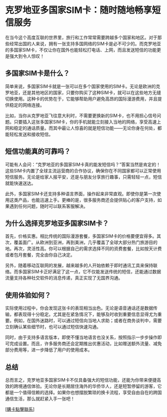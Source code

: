 # 克罗地亚多国家SIM卡：随时随地畅享短信服务

在当今这个高度互联的世界里，旅行和工作常常需要跨越多个国家和地区。对于那些经常出国的人来说，拥有一张支持多国网络的SIM卡是必不可少的。而克罗地亚的多国家SIM卡，不仅让你在国外也能轻松打电话、上网，而且发送短信的功能更是强大到令人惊叹！

## 多国家SIM卡是什么？

简单来说，多国家SIM卡就是一张可以在多个国家使用的SIM卡。无论是欧洲的克罗地亚，还是其他地区的国家，只要你购买了这种SIM卡，就可以在这些地方无缝切换使用。这种卡的优势在于，它能够帮助用户避免高昂的国际漫游费用，并且提供稳定的网络连接。

比如，当你从克罗地亚飞往意大利时，不需要更换新的SIM卡，也不用担心信号问题。只要插入这张多国家SIM卡，你的手机就能立刻接入当地的网络，享受高速上网和稳定的通话质量。而其中最让人惊喜的就是短信功能——无论你身在何处，都能轻松发送和接收短信。

## 短信功能真的可靠吗？

可能有人会问：“克罗地亚的多国家SIM卡真的能发短信吗？”答案当然是肯定的！这些SIM卡内置了全球主流运营商的合作协议，确保你在不同国家都可以正常使用短信服务。无论是给家人报平安，还是与朋友分享旅行趣事，只需轻轻一点，短信就能快速送达。

此外，多国家SIM卡还支持多种语言界面，操作起来非常直观。即使你是第一次使用这类产品，也能迅速上手。更棒的是，很多服务商还会提供贴心的客户支持，如果遇到任何问题，随时可以联系客服解决。

## 为什么选择克罗地亚多国家SIM卡？

首先，价格实惠。相比传统的国际漫游套餐，多国家SIM卡的价格要便宜得多。其次，覆盖面广。从欧洲到亚洲，再到美洲，几乎覆盖了全球大部分热门旅游目的地。再次，灵活性高。你可以根据自己的需求选择不同的资费套餐，比如按天计费或者包月套餐，完全由你自己决定。

另外，随着移动互联网的发展，越来越多的人开始依赖于即时通讯工具来保持联络。而多国家SIM卡正好满足了这一点，它不仅能发送传统的短信，还能通过数据流量支持各种社交软件的消息传递，真正实现了无国界沟通。

## 使用体验如何？

实际使用过程中，你会发现这张卡的表现相当出色。无论是语音通话还是数据传输，都表现得十分稳定。尤其是在紧急情况下，能够及时收到重要信息显得尤为重要。例如，在国外迷路时，可以通过短信向当地人求助；或者在商务谈判中，需要立刻确认某些细节时，也可以通过短信快速沟通。

同时，由于支持多语言版本，即使不懂当地语言也没关系，按照指示一步步操作即可完成设置。而且，许多服务商还会定期推出优惠活动，比如赠送额外流量、减免部分费用等，进一步降低了用户的使用成本。

## 总结

总而言之，克罗地亚多国家SIM卡不仅具备强大的短信功能，还能为你带来便捷高效的跨境通信体验。无论你是长期居住海外的华侨华人，还是短暂停留的游客，它都是一个值得信赖的选择。如果你也想摆脱繁琐的换卡流程，享受自由自在的跨国通信生活，那么就赶紧入手一张吧！

[[購卡點擊聯系](https://t.me/s/esim1088)]